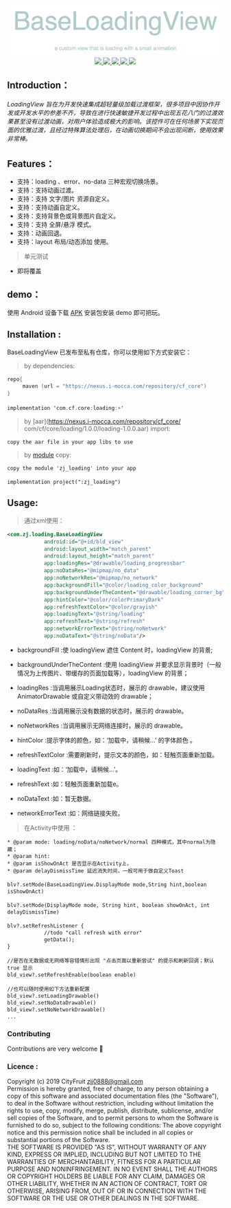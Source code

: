 <p align="center" >
   <img src = "https://github.com/ZBL-Kiven/loadingView/raw/master/demo/title.png"/>
   <br>
   <a href = "http://cityfruit.io/">
   <img src = "https://img.shields.io/static/v1?label=By&message=CityFruit.io&color=2af"/>
   </a>
   <a href = "https://github.com/ZBL-Kiven/loadingView">
      <img src = "https://img.shields.io/static/v1?label=platform&message=Android&color=6bf"/>
   </a>
   <a href = "https://github.com/ZBL-Kiven">
      <img src = "https://img.shields.io/static/v1?label=author&message=ZJJ&color=9cf"/>
  </a>
  <a href = "https://developer.android.google.cn/jetpack/androidx">
      <img src = "https://img.shields.io/static/v1?label=supported&message=AndroidX&color=8ce"/>
  </a>
  <a href = "https://www.android-doc.com/guide/components/android7.0.html">
      <img src = "https://img.shields.io/static/v1?label=minVersion&message=Nougat&color=cce"/>
  </a>
</p>
 
## Introduction：

###### LoadingView 旨在为开发快速集成超轻量级加载过渡框架，很多项目中因协作开发或开发水平的参差不齐，导致在进行快速敏捷开发过程中出现五花八门的过渡效果甚至没有过渡动画，对用户体验造成极大的影响。该控件可在任何场景下实现页面的优雅过渡，且经过特殊算法处理后，在动画切换期间不会出现间断，使用效果非常棒。


## Features：

* 支持：loading 、error、no-data 三种宏观切换场景。
* 支持：支持动画过渡。
* 支持：支持 文字/图片 资源自定义。
* 支持：支持动画自定义。
* 支持：支持背景色或背景图片自定义。
* 支持：支持 全屏/悬浮 模式。
* 支持：动画回退。
* 支持：layout 布局/动态添加 使用。

> 单元测试

- 即将覆盖

## demo：

使用 Android 设备下载 [APK](https://github.com/ZBL-Kiven/loadingView/raw/master/demo/demo.apk) 安装包安装 demo 即可把玩。

## Installation :


BaseLoadingView 已发布至私有仓库，你可以使用如下方式安装它：

> by dependencies:

```kotlin
repo{
     maven (url = "https://nexus.i-mocca.com/repository/cf_core")
}

implementation 'com.cf.core:loading:+'
```

> by [aar](https://nexus.i-mocca.com/repository/cf_core/	com/cf/core/loading/1.0.0/loading-1.0.0.aar) import:

```
copy the aar file in your app libs to use
```

> by [module](https://github.com/ZBL-Kiven/loadingView/archive/master.zip) copy:
 
```
copy the module 'zj_loading' into your app

implementation project(":zj_loading")

```

## Usage:
> 通过xml使用：
 
```xml
<com.zj.loading.BaseLoadingView
            android:id="@+id/bld_view"
            android:layout_width="match_parent"
            android:layout_height="match_parent"
            app:loadingRes="@drawable/loading_progressbar"
            app:noDataRes="@mipmap/no_data"
            app:noNetworkRes="@mipmap/no_network"
            app:backgroundFill="@color/loading_color_background"
            app:backgroundUnderTheContent="@drawable/loading_corner_bg"
            app:hintColor="@color/colorPrimaryDark"
            app:refreshTextColor="@color/grayish"
            app:loadingText="@string/loading"
            app:refreshText="@string/refresh"
            app:networkErrorText="@string/noNetwork"
            app:noDataText="@string/noData"/>
```

* backgroundFill :使 loadingView 遮住 Content 时，loadingView 的背景;

* backgroundUnderTheContent :使用 loadingView 并要求显示背景时（一般情况为上传图片、带缓存的页面加载等），loadingView 的背景；

* loadingRes :当调用展示Loading状态时，展示的 drawable，建议使用 AnimatorDrawable 或自定义带动效的 drawable；

* noDataRes :当调用展示没有数据的状态时，展示的 drawable。

* noNetworkRes :当调用展示无网络连接时，展示的 drawable。

* hintColor :提示字体的颜色，如：‘加载中，请稍候...’ 的字体颜色 。

* refreshTextColor :需要刷新时，提示文本的颜色，如：轻触页面重新加载。

* loadingText :如：‘加载中，请稍候...’。

* refreshText :如：轻触页面重新加载e。

* noDataText :如：暂无数据。

* networkErrorText :如：网络链接失败。

> 在Activity中使用 ：
 
```
* @param mode: loading/noData/noNetwork/normal 四种模式，其中normal为隐藏；
* @param hint:
* @param isShowOnAct 是否显示在Activity上，
* @param delayDismissTime 延迟消失时间，一般可用于做自定义Toast
    
blv?.setMode(BaseLoadingView.DisplayMode mode,String hint,boolean isShowOnAct)

blv?.setMode(DisplayMode mode, String hint, boolean showOnAct, int delayDismissTime)

blv?.setRefreshListener {
            //todo "call refresh with error"
            getData();
}

//是否在无数据或无网络等容错情形出现 "点击页面以重新尝试" 的提示和刷新回调；默认 true 显示 
bld_view?.setRefreshEnable(boolean enable)

//也可以随时使用如下方法重新配置
bld_view?.setLoadingDrawable()
bld_view?.setNoDataDrawable()
bld_view?.setNoNetworkDrawable()
...  

```
### Contributing

Contributions are very welcome 🎉

### Licence :  

Copyright (c) 2019 CityFruit zjj0888@gmail.com<br>
Permission is hereby granted, free of charge, to any person obtaining a copy of this software and associated documentation files (the "Software"), to deal in the Software without restriction, including without limitation the rights to use, copy, modify, merge, publish, distribute, sublicense, and/or sell copies of the Software, and to permit persons to whom the Software is furnished to do so, subject to the following conditions:
The above copyright notice and this permission notice shall be included in all copies or substantial portions of the Software.<br>
THE SOFTWARE IS PROVIDED "AS IS", WITHOUT WARRANTY OF ANY KIND, EXPRESS OR IMPLIED, INCLUDING BUT NOT LIMITED TO THE WARRANTIES OF MERCHANTABILITY, FITNESS FOR A PARTICULAR PURPOSE AND NONINFRINGEMENT. IN NO EVENT SHALL THE AUTHORS OR COPYRIGHT HOLDERS BE LIABLE FOR ANY CLAIM, DAMAGES OR OTHER LIABILITY, WHETHER IN AN ACTION OF CONTRACT, TORT OR OTHERWISE, ARISING FROM, OUT OF OR IN CONNECTION WITH THE SOFTWARE OR THE USE OR OTHER DEALINGS IN THE SOFTWARE.
